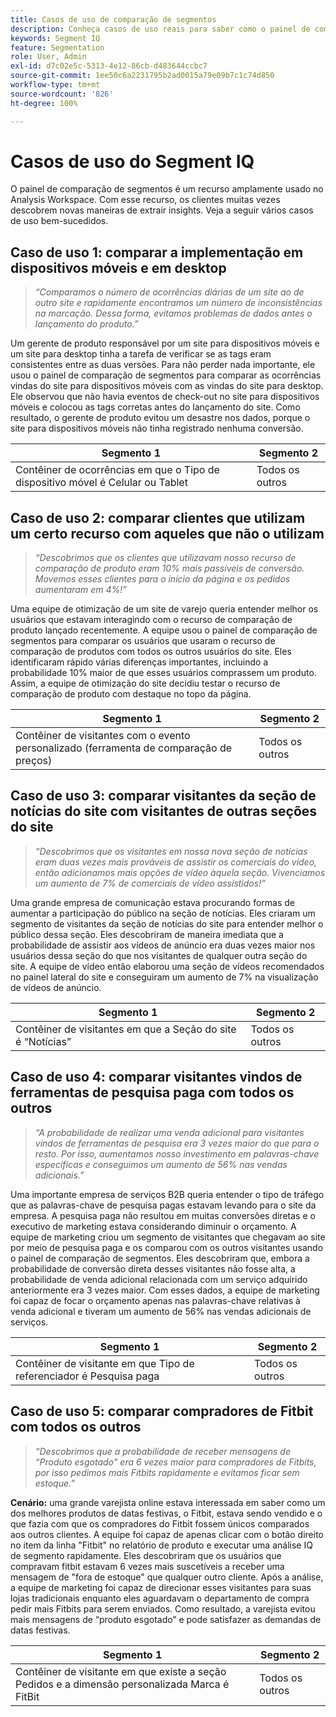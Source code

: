```yaml
---
title: Casos de uso de comparação de segmentos
description: Conheça casos de uso reais para saber como o painel de comparação de segmentos pode ser usado para obter insights sobre a estratégia de marketing.
keywords: Segment IQ
feature: Segmentation
role: User, Admin
exl-id: d7c02e5c-5313-4e12-86cb-d483644ccbc7
source-git-commit: 1ee50c6a2231795b2ad0015a79e09b7c1c74d850
workflow-type: tm+mt
source-wordcount: '826'
ht-degree: 100%

---
```


# Casos de uso do Segment IQ

O painel de comparação de segmentos é um recurso amplamente usado no Analysis Workspace. Com esse recurso, os clientes muitas vezes descobrem novas maneiras de extrair insights. Veja a seguir vários casos de uso bem-sucedidos.

## Caso de uso 1: comparar a implementação em dispositivos móveis e em desktop

> *“Comparamos o número de ocorrências diárias de um site ao de outro site e rapidamente encontramos um número de inconsistências na marcação. Dessa forma, evitamos problemas de dados antes o lançamento do produto.”*

Um gerente de produto responsável por um site para dispositivos móveis e um site para desktop tinha a tarefa de verificar se as tags eram consistentes entre as duas versões. Para não perder nada importante, ele usou o painel de comparação de segmentos para comparar as ocorrências vindas do site para dispositivos móveis com as vindas do site para desktop. Ele observou que não havia eventos de check-out no site para dispositivos móveis e colocou as tags corretas antes do lançamento do site. Como resultado, o gerente de produto evitou um desastre nos dados, porque o site para dispositivos móveis não tinha registrado nenhuma conversão.

| Segmento 1 | Segmento 2 |
|--- |--- |
| Contêiner de ocorrências em que o Tipo de dispositivo móvel é Celular ou Tablet | Todos os outros |

## Caso de uso 2: comparar clientes que utilizam um certo recurso com aqueles que não o utilizam

> *“Descobrimos que os clientes que utilizavam nosso recurso de comparação de produto eram 10% mais passíveis de conversão. Movemos esses clientes para o início da página e os pedidos aumentaram em 4%!”*

Uma equipe de otimização de um site de varejo queria entender melhor os usuários que estavam interagindo com o recurso de comparação de produto lançado recentemente. A equipe usou o painel de comparação de segmentos para comparar os usuários que usaram o recurso de comparação de produtos com todos os outros usuários do site. Eles identificaram rápido várias diferenças importantes, incluindo a probabilidade 10% maior de que esses usuários comprassem um produto. Assim, a equipe de otimização do site decidiu testar o recurso de comparação de produto com destaque no topo da página.

| Segmento 1 | Segmento 2 |
|--- |--- |
| Contêiner de visitantes com o evento personalizado (ferramenta de comparação de preços) | Todos os outros |

## Caso de uso 3: comparar visitantes da seção de notícias do site com visitantes de outras seções do site

> *“Descobrimos que os visitantes em nossa nova seção de notícias eram duas vezes mais prováveis de assistir os comerciais do vídeo, então adicionamos mais opções de vídeo àquela seção. Vivenciamos um aumento de 7% de comerciais de vídeo assistidos!”*

Uma grande empresa de comunicação estava procurando formas de aumentar a participação do público na seção de notícias. Eles criaram um segmento de visitantes da seção de notícias do site para entender melhor o público dessa seção. Eles descobriram de maneira imediata que a probabilidade de assistir aos vídeos de anúncio era duas vezes maior nos usuários dessa seção do que nos visitantes de qualquer outra seção do site. A equipe de vídeo então elaborou uma seção de vídeos recomendados no painel lateral do site e conseguiram um aumento de 7% na visualização de vídeos de anúncio.

| Segmento 1 | Segmento 2 |
|--- |--- |
| Contêiner de visitantes em que a Seção do site é “Notícias” | Todos os outros |

## Caso de uso 4: comparar visitantes vindos de ferramentas de pesquisa paga com todos os outros

> *“A probabilidade de realizar uma venda adicional para visitantes vindos de ferramentas de pesquisa era 3 vezes maior do que para o resto. Por isso, aumentamos nosso investimento em palavras-chave específicas e conseguimos um aumento de 56% nas vendas adicionais.”*

Uma importante empresa de serviços B2B queria entender o tipo de tráfego que as palavras-chave de pesquisa pagas estavam levando para o site da empresa. A pesquisa paga não resultou em muitas conversões diretas e o executivo de marketing estava considerando diminuir o orçamento. A equipe de marketing criou um segmento de visitantes que chegavam ao site por meio de pesquisa paga e os comparou com os outros visitantes usando o painel de comparação de segmentos. Eles descobriram que, embora a probabilidade de conversão direta desses visitantes não fosse alta, a probabilidade de venda adicional relacionada com um serviço adquirido anteriormente era 3 vezes maior. Com esses dados, a equipe de marketing foi capaz de focar o orçamento apenas nas palavras-chave relativas à venda adicional e tiveram um aumento de 56% nas vendas adicionais de serviços.

| Segmento 1 | Segmento 2 |
|--- |--- |
| Contêiner de visitante em que Tipo de referenciador é Pesquisa paga | Todos os outros |

## Caso de uso 5: comparar compradores de Fitbit com todos os outros

> *“Descobrimos que a probabilidade de receber mensagens de “Produto esgotado” era 6 vezes maior para compradores de Fitbits, por isso pedimos mais Fitbits rapidamente e evitamos ficar sem estoque.”*

**Cenário:** uma grande varejista online estava interessada em saber como um dos melhores produtos de datas festivas, o Fitbit, estava sendo vendido e o que fazia com que os compradores do Fitbit fossem únicos comparados aos outros clientes. A equipe foi capaz de apenas clicar com o botão direito no item da linha &quot;Fitbit&quot; no relatório de produto e executar uma análise IQ de segmento rapidamente. Eles descobriram que os usuários que compravam fitbit estavam 6 vezes mais suscetíveis a receber uma mensagem de &quot;fora de estoque&quot; que qualquer outro cliente. Após a análise, a equipe de marketing foi capaz de direcionar esses visitantes para suas lojas tradicionais enquanto eles aguardavam o departamento de compra pedir mais Fitbits para serem enviados. Como resultado, a varejista evitou mais mensagens de “produto esgotado” e pode satisfazer as demandas de datas festivas.

| Segmento 1 | Segmento 2 |
|--- |--- |
| Contêiner de visitante em que existe a seção Pedidos e a dimensão personalizada Marca é FitBit | Todos os outros |
